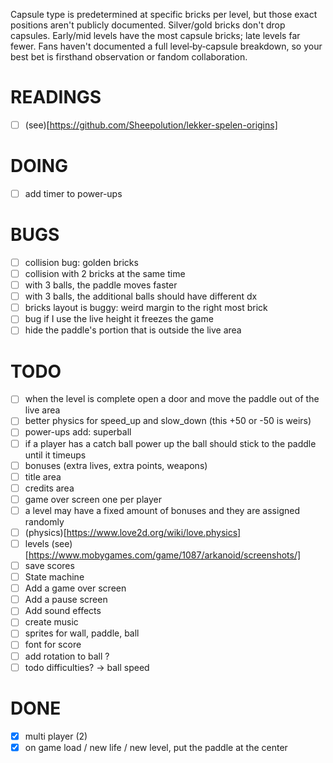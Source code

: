 Capsule type is predetermined at specific bricks per level, but those exact positions aren't publicly documented.
Silver/gold bricks don't drop capsules.
Early/mid levels have the most capsule bricks; late levels far fewer.
Fans haven't documented a full level‑by‑capsule breakdown, so your best bet is firsthand observation or fandom collaboration.

# READINGS
- [ ] (see)[https://github.com/Sheepolution/lekker-spelen-origins]
# DOING
- [ ] add timer to power-ups

# BUGS
- [ ] collision bug: golden bricks
- [ ] collision with 2 bricks at the same time
- [ ] with 3 balls, the paddle moves faster
- [ ] with 3 balls, the additional balls should have different dx 
- [ ] bricks layout is buggy: weird margin to the right most brick
- [ ] bug if I use the live height it freezes the game
- [ ] hide the paddle's portion that is outside the live area

# TODO
- [ ] when the level is complete open a door and move the paddle out of the live area
- [ ] better physics for speed_up and slow_down (this +50 or -50 is weirs)
- [ ] power-ups add: superball
- [ ] if a player has a catch ball power up the ball should stick to the paddle until it timeups
- [ ] bonuses (extra lives, extra points, weapons)
- [ ] title area 
- [ ] credits area
- [ ] game over screen one per player
- [ ] a level may have a fixed amount of bonuses and they are assigned randomly
- [ ] (physics)[https://www.love2d.org/wiki/love.physics]
- [ ] levels (see)[https://www.mobygames.com/game/1087/arkanoid/screenshots/]
- [ ] save scores
- [ ] State machine
- [ ] Add a game over screen
- [ ] Add a pause screen
- [ ] Add sound effects
- [ ] create music
- [ ] sprites for wall, paddle, ball
- [ ] font for score
- [ ] add rotation to ball ?
- [ ] todo difficulties? -> ball speed

# DONE
- [x] multi player (2)
- [x] on game load / new life / new level, put the paddle at the center
